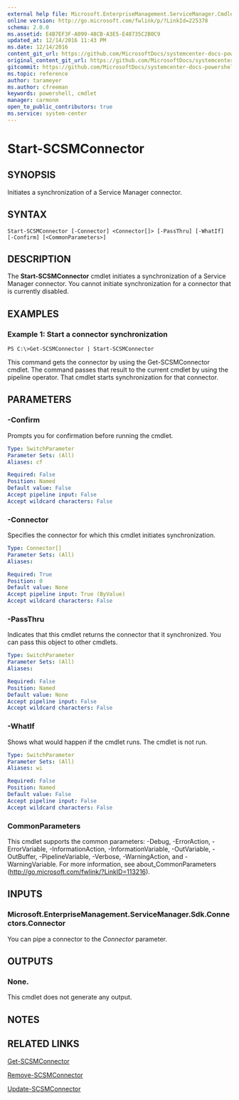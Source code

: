 ```yaml
---
external help file: Microsoft.EnterpriseManagement.ServiceManager.Cmdlets.dll-Help.xml
online version: http://go.microsoft.com/fwlink/p/?LinkId=225378
schema: 2.0.0
ms.assetid: E4B7EF3F-A099-48CB-A3E5-E48735C2B0C9
updated_at: 12/14/2016 11:43 PM
ms.date: 12/14/2016
content_git_url: https://github.com/MicrosoftDocs/systemcenter-docs-powershell/blob/master/systemcenter-cmdlets/SystemCenter2016/ServiceManager/v1.0/Start-SCSMConnector.md
original_content_git_url: https://github.com/MicrosoftDocs/systemcenter-docs-powershell/blob/master/systemcenter-cmdlets/SystemCenter2016/ServiceManager/v1.0/Start-SCSMConnector.md
gitcommit: https://github.com/MicrosoftDocs/systemcenter-docs-powershell/blob/96cd9bd2780eb6b78c540fa00d3b8a4313e3ed40/systemcenter-cmdlets/SystemCenter2016/ServiceManager/v1.0/Start-SCSMConnector.md
ms.topic: reference
author: tarameyer
ms.author: cfreeman
keywords: powershell, cmdlet
manager: carmonm
open_to_public_contributors: true
ms.service: system-center
---
```


# Start-SCSMConnector

## SYNOPSIS
Initiates a synchronization of a Service Manager connector.

## SYNTAX

```
Start-SCSMConnector [-Connector] <Connector[]> [-PassThru] [-WhatIf] [-Confirm] [<CommonParameters>]
```

## DESCRIPTION
The **Start-SCSMConnector** cmdlet initiates a synchronization of a Service Manager connector.
You cannot initiate synchronization for a connector that is currently disabled.

## EXAMPLES

### Example 1: Start a connector synchronization
```
PS C:\>Get-SCSMConnector | Start-SCSMConnector
```

This command gets the connector by using the Get-SCSMConnector cmdlet.
The command passes that result to the current cmdlet by using the pipeline operator.
That cmdlet starts synchronization for that connector.

## PARAMETERS

### -Confirm
Prompts you for confirmation before running the cmdlet.

```yaml
Type: SwitchParameter
Parameter Sets: (All)
Aliases: cf

Required: False
Position: Named
Default value: False
Accept pipeline input: False
Accept wildcard characters: False
```

### -Connector
Specifies the connector for which this cmdlet initiates synchronization.

```yaml
Type: Connector[]
Parameter Sets: (All)
Aliases: 

Required: True
Position: 0
Default value: None
Accept pipeline input: True (ByValue)
Accept wildcard characters: False
```

### -PassThru
Indicates that this cmdlet returns the connector that it synchronized.
You can pass this object to other cmdlets.

```yaml
Type: SwitchParameter
Parameter Sets: (All)
Aliases: 

Required: False
Position: Named
Default value: None
Accept pipeline input: False
Accept wildcard characters: False
```

### -WhatIf
Shows what would happen if the cmdlet runs.
The cmdlet is not run.

```yaml
Type: SwitchParameter
Parameter Sets: (All)
Aliases: wi

Required: False
Position: Named
Default value: False
Accept pipeline input: False
Accept wildcard characters: False
```

### CommonParameters
This cmdlet supports the common parameters: -Debug, -ErrorAction, -ErrorVariable, -InformationAction, -InformationVariable, -OutVariable, -OutBuffer, -PipelineVariable, -Verbose, -WarningAction, and -WarningVariable. For more information, see about_CommonParameters (http://go.microsoft.com/fwlink/?LinkID=113216).

## INPUTS

### Microsoft.EnterpriseManagement.ServiceManager.Sdk.Connectors.Connector
You can pipe a connector to the *Connector* parameter.

## OUTPUTS

### None.
This cmdlet does not generate any output.

## NOTES

## RELATED LINKS

[Get-SCSMConnector](xref:SystemCenter2016/ServiceManager/v1.0/Get-SCSMConnector.md)

[Remove-SCSMConnector](xref:SystemCenter2016/ServiceManager/v1.0/Remove-SCSMConnector.md)

[Update-SCSMConnector](xref:SystemCenter2016/ServiceManager/v1.0/Update-SCSMConnector.md)

